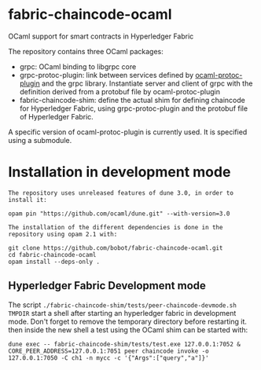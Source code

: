 # fabric-chaincode-ocaml
OCaml support for smart contracts in Hyperledger Fabric

The repository contains three OCaml packages:
  * grpc: OCaml binding to libgrpc core
  * grpc-protoc-plugin: link between services defined by
    [ocaml-protoc-plugin](https://github.com/issuu/ocaml-protoc-plugin) and the
    grpc library. Instantiate server and client of grpc with the definition
    derived from a protobuf file by ocaml-protoc-plugin
  * fabric-chaincode-shim: define the actual shim for defining chaincode for
    Hyperledger Fabric, using grpc-protoc-plugin and the protobuf file of
    Hyperledger Fabric.


A specific version of ocaml-protoc-plugin is currently used. It is specified
using a submodule.

# Installation in development mode

    The repository uses unreleased features of dune 3.0, in order to install it:

```
opam pin "https://github.com/ocaml/dune.git" --with-version=3.0
```

    The installation of the different dependencies is done in the repository using opam 2.1 with:

```
git clone https://github.com/bobot/fabric-chaincode-ocaml.git
cd fabric-chaincode-ocaml
opam install --deps-only .
```

## Hyperledger Fabric Development mode

The script `./fabric-chaincode-shim/tests/peer-chaincode-devmode.sh TMPDIR`
start a shell after starting an hyperledger fabric in development mode. Don't
forget to remove the temporary directory before restarting it. then inside the
new shell a test using the OCaml shim can be started with:

```
dune exec -- fabric-chaincode-shim/tests/test.exe 127.0.0.1:7052 &
CORE_PEER_ADDRESS=127.0.0.1:7051 peer chaincode invoke -o 127.0.0.1:7050 -C ch1 -n mycc -c '{"Args":["query","a"]}'
```
